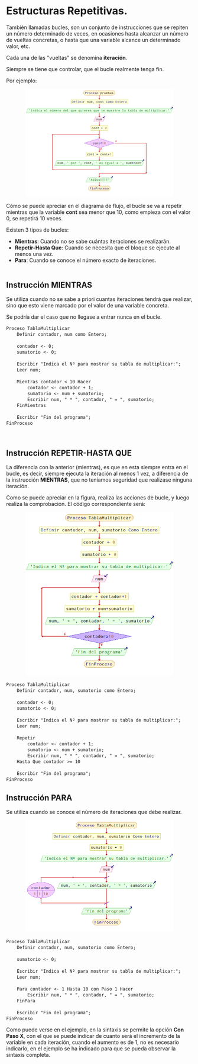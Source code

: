 # Estructuras Repetitivas.

<div class="custom-quote">También llamadas bucles, son un conjunto de instrucciones que se repiten un número determinado de veces, en ocasiones hasta alcanzar un número de vueltas concretas, o hasta que una variable alcance un determinado valor, etc.</div>

Cada una de las "vueltas" se denomina **iteración**.

<div class="custom-quote">Siempre se tiene que controlar, que el bucle realmente tenga fin.</div>

Por ejemplo:

<p align="center">
  <img src="/images/tablaMultiplicar.png" alt="Tabla de Multiplicar" width="400px" />
</p>
 
Cómo se puede apreciar en el diagrama de flujo, el bucle se va a repetir mientras que la variable **cont** sea menor que 10, como empieza con el valor 0, se repetirá 10 veces.


Existen 3 tipos de bucles:

- **Mientras**: Cuando no se sabe cuántas iteraciones se realizarán.
- **Repetir-Hasta Que**: Cuando se necesita que el bloque se ejecute al menos una vez.
- **Para**: Cuando se conoce el número exacto de iteraciones.
<br><br>

## Instrucción MIENTRAS

Se utiliza cuando no se sabe a priori cuantas iteraciones tendrá que realizar, sino que esto viene marcado por el valor de una variable concreta.
 
Se podría dar el caso que no llegase a entrar nunca en el bucle.

```
Proceso TablaMultiplicar
	Definir contador, num como Entero;

	contador <- 0;
	sumatorio <- 0;

	Escribir "Indica el Nº para mostrar su tabla de multiplicar:";
	Leer num;

	Mientras contador < 10 Hacer
		contador <- contador + 1;
		sumatorio <- num + sumatorio;		
		Escribir num, " * ", contador, " = ", sumatorio;
	FinMientras

	Escribir "Fin del programa";
FinProceso
```
<br>

## Instrucción REPETIR-HASTA QUE

La diferencia con la anterior (mientras), es que en esta siempre entra en el bucle, es decir, siempre ejecuta la iteración al menos 1 vez, a diferencia de la instrucción **MIENTRAS**, que no teníamos seguridad que realizase ninguna iteración.
 
Como se puede apreciar en la figura, realiza las acciones de bucle, y luego realiza la comprobación.
El código correspondiente será:

<p align="center">
  <img src="/images/instruccionRepetirHastaQue.png" alt="Repetir Hasta Que" width="400px" />
</p>

```
Proceso TablaMultiplicar
	Definir contador, num, sumatorio como Entero;

	contador <- 0;
	sumatorio <- 0;

	Escribir "Indica el Nº para mostrar su tabla de multiplicar:";
	Leer num;

	Repetir
		contador <- contador + 1;
		sumatorio <- num + sumatorio;		
		Escribir num, " * ", contador, " = ", sumatorio;
	Hasta Que contador >= 10

	Escribir "Fin del programa";
FinProceso
```

## Instrucción PARA

Se utiliza cuando se conoce el número de iteraciones que debe realizar.

<p align="center">
  <img src="/images/instruccionPara.png" alt="Instrucción Para" width="400px" />
</p>

```
Proceso TablaMultiplicar
	Definir contador, num, sumatorio como Entero;

	sumatorio <- 0;

	Escribir "Indica el Nº para mostrar su tabla de multiplicar:";
	Leer num;

	Para contador <- 1 Hasta 10 con Paso 1 Hacer
		Escribir num, " * ", contador, " = ", sumatorio;
	FinPara

	Escribir "Fin del programa";
FinProceso
```

Como puede verse en el ejemplo, en la sintaxis se permite la opción **Con Paso X**, con el que se puede indicar de cuanto será el incremento de la variable en cada iteración, cuando el aumento es de 1, no es necesario indicarlo, en el ejemplo se ha indicado para que se pueda observar la sintaxis completa.
